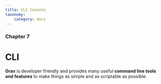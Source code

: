 ```yaml
---
title: CLI Console
taxonomy:
    category: docs
---
```


### Chapter 7

# CLI 

**Grav** is developer friendly and provides many useful **command line tools and features** to make things as simple and as scriptable as possible.
